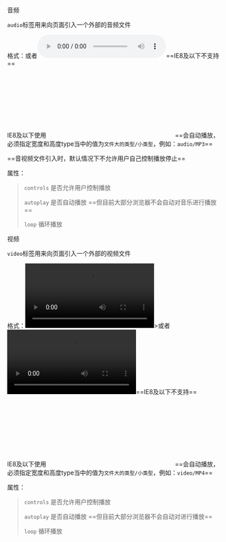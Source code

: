 音频

`audio`标签用来向页面引入一个外部的音频文件

格式：<audio src=""></audio>或者<audio controls><source src=""></audio>==IE8及以下不支持==

IE8及以下使用<embed src="" type="" width="" height="">==会自动播放，必须指定宽度和高度type当中的值为`文件大的类型/小类型`，例如：`audio/MP3`==

==音视频文件引入时，默认情况下不允许用户自己控制播放停止==

属性：

> `controls` 是否允许用户控制播放 
>
> `autoplay` 是否自动播放 ==但目前大部分浏览器不会自动对音乐进行播放==
>
> `loop`		循环播放

视频

`video`标签用来向页面引入一个外部的视频文件

格式：<video src=""></video>>或者<video controls><source src=""></video>==IE8及以下不支持==

IE8及以下使用<embed src="" type="" width="" height="">==会自动播放，必须指定宽度和高度type当中的值为`文件大的类型/小类型`，例如：`video/MP4`==

属性：

> `controls` 是否允许用户控制播放 
>
> `autoplay` 是否自动播放 ==但目前大部分浏览器不会自动对进行播放==
>
> `loop`		循环播放
